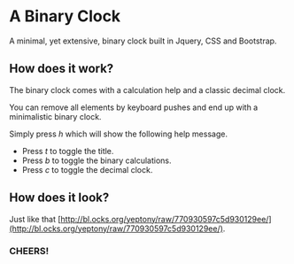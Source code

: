 A Binary Clock
==============
A minimal, yet extensive, binary clock built in Jquery, CSS and Bootstrap.

How does it work?
-----------------
The binary clock comes with a calculation help and a classic decimal clock.

You can remove all elements by keyboard pushes and end up with a minimalistic binary clock.

Simply press _h_ which will show the following help message.

- Press _t_ to toggle the title.
- Press _b_ to toggle the binary calculations.
- Press _c_ to toggle the decimal clock.

How does it look?
-----------------
Just like that [http://bl.ocks.org/yeptony/raw/770930597c5d930129ee/](http://bl.ocks.org/yeptony/raw/770930597c5d930129ee/).

### CHEERS!


